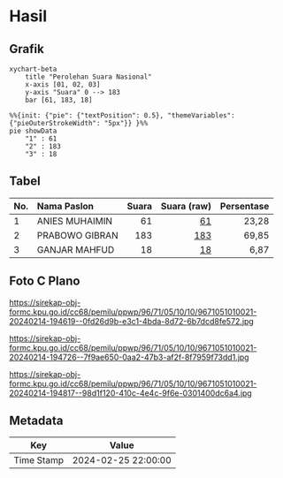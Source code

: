 # Hasil

## Grafik

```mermaid
xychart-beta
    title "Perolehan Suara Nasional"
    x-axis [01, 02, 03]
    y-axis "Suara" 0 --> 183
    bar [61, 183, 18]
```

```mermaid
%%{init: {"pie": {"textPosition": 0.5}, "themeVariables": {"pieOuterStrokeWidth": "5px"}} }%%
pie showData
    "1" : 61
    "2" : 183
    "3" : 18
```

## Tabel

| No. | Nama Paslon    | Suara | Suara (raw) | Persentase |
|:--- |:-------------- | -----:| -----------:| ----------:|
| 1   | ANIES MUHAIMIN | 61    | [61][p-1]   | 23,28      |
| 2   | PRABOWO GIBRAN | 183   | [183][p-2]  | 69,85      |
| 3   | GANJAR MAHFUD  | 18    | [18][p-3]   | 6,87       |


[p-1]: https://github.com/gigit-pemilu/pemilu-2024/blob/main/pilpres/hitung-suara/sub/96-papua-barat-daya/sub/71-kota-sorong/sub/05-sorong-utara/sub/1010-matalamagi/sub/021-tps/sub/paslon-1.txt
[p-2]: https://github.com/gigit-pemilu/pemilu-2024/blob/main/pilpres/hitung-suara/sub/96-papua-barat-daya/sub/71-kota-sorong/sub/05-sorong-utara/sub/1010-matalamagi/sub/021-tps/sub/paslon-2.txt
[p-3]: https://github.com/gigit-pemilu/pemilu-2024/blob/main/pilpres/hitung-suara/sub/96-papua-barat-daya/sub/71-kota-sorong/sub/05-sorong-utara/sub/1010-matalamagi/sub/021-tps/sub/paslon-3.txt

## Foto C Plano

https://sirekap-obj-formc.kpu.go.id/cc68/pemilu/ppwp/96/71/05/10/10/9671051010021-20240214-194619--0fd26d9b-e3c1-4bda-8d72-6b7dcd8fe572.jpg

https://sirekap-obj-formc.kpu.go.id/cc68/pemilu/ppwp/96/71/05/10/10/9671051010021-20240214-194726--7f9ae650-0aa2-47b3-af2f-8f7959f73dd1.jpg

https://sirekap-obj-formc.kpu.go.id/cc68/pemilu/ppwp/96/71/05/10/10/9671051010021-20240214-194817--98d1f120-410c-4e4c-9f6e-0301400dc6a4.jpg


## Metadata

| Key        | Value               |
| ---------- | ------------------- |
| Time Stamp | 2024-02-25 22:00:00 |



